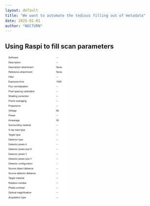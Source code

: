 ```yaml
---
layout: default
title: "We want to automate the tedious filling out of metadata"
date: 2025-01-01
author: "NOCTURN"
---
```


## Using Raspi to fill scan parameters


<img src="/docs/assets/Scan Parameters.png" alt="drawing" width="200"/>


